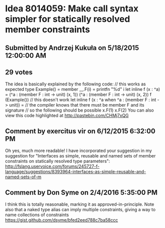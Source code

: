 # Idea 8014059: Make call syntax simpler for statically resolved member constraints #

## Submitted by Andrzej Kukuła on 5/18/2015 12:00:00 AM

## 29 votes

The idea is basically explained by the following code:
// this works as expected
type Example() =
member __.F(i) = printfn "%d" i
let inline f (x : ^a) =
(^a : (member F : int -> unit) (x, 1))
(^a : (member F : int -> unit) (x, 2))
f (Example())
// this doesn't work
let inline f (x : ^a when ^a : (member F : int -> unit)) =
// the compiler knows that there must be member F and its signature
// so the following should be possible
x.F(1)
x.F(2)
You can also view this code highlighted at http://pastebin.com/CHMj7xQG




## Comment by exercitus vir on 6/12/2015 6:32:00 PM

Oh yes, much more readable!
I have incorporated your suggestion in my suggestion for "Interfaces as simple, reusable and named sets of member constraints on statically resolved type parameters": http://fslang.uservoice.com/forums/245727-f-language/suggestions/8393964-interfaces-as-simple-reusable-and-named-sets-of-m

## Comment by Don Syme on 2/4/2016 5:35:00 PM

I think this is totally reasonable, marking it as approved-in-principle.
Note also that a naked type alias can imply multiple constraints, giving a way to name collections of constraints
https://gist.github.com/dsyme/bfed2eed788c7ba58ccc

